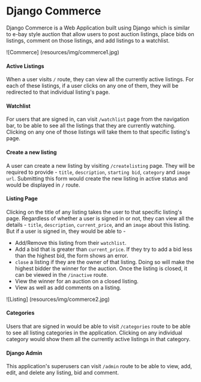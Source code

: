 # Django Commerce

Django Commerce is a Web Application built using Django which is similar to e-bay style auction that allow users to post auction listings, place bids on listings, comment on those listings, and add listings to a watchlist.

![Commerce] (resources/img/commerce1.jpg)

#### Active Listings

When a user visits `/` route, they can view all the currently active listings. For each of these listings, if a user clicks on any one of them, they will be redirected to that individual listing's page.

#### Watchlist

For users that are signed in, can visit `/watchlist` page from the navigation bar, to be able to see all the listings that they are currently watching. Clicking on any one of those listings will take them to that specific listing's page.

#### Create a new listing

A user can create a new listing by visiting `/createlisting` page. They will be required to provide - `title`, `description`, `starting bid`, `category` and `image url`. Submitting this form would create the new listing in active status and would be displayed in `/` route. 

#### Listing Page

Clicking on the title of any listing takes the user to that specific listing's page. Regardless of whether a user is signed in or not, they can view all the details - `title`, `description`, `current_price`, and an `image` about this listing. But if a user is signed in, they would be able to -  

* Add/Remove this listing from their `watchlist`.
* Add a bid that is greater than `current_price`. If they try to add a bid less than the highest bid, the form shows an error.
* `close` a listing if they are the owner of that listing. Doing so will make the highest bidder the winner for the auction. Once the listing is closed, it can be viewed in the `/inactive` route.
* View the winner for an auction on a closed listing.
* View as well as add comments on a listing.

![Listing] (resources/img/commerce2.jpg)

#### Categories

Users that are signed in would be able to visit `/categories` route to be able to see all listing categories in the application. Clicking on any individual category would show them all the currently active listings in that category.

#### Django Admin

This application's superusers can visit `/admin` route to be able to view, add, edit, and delete any listing, bid and comment. 
